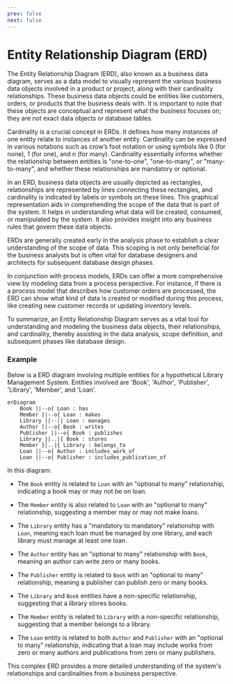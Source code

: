 ```yaml
---
prev: false
next: false
---
```


# Entity Relationship Diagram (ERD)

The Entity Relationship Diagram (ERD), also known as a business data diagram, serves as a data model to visually represent the various business data objects involved in a product or project, along with their cardinality relationships. These business data objects could be entities like customers, orders, or products that the business deals with. It is important to note that these objects are conceptual and represent what the business focuses on; they are not exact data objects or database tables.

Cardinality is a crucial concept in ERDs. It defines how many instances of one entity relate to instances of another entity. Cardinality can be expressed in various notations such as crow’s foot notation or using symbols like 0 (for none), 1 (for one), and n (for many). Cardinality essentially informs whether the relationship between entities is "one-to-one", "one-to-many", or "many-to-many", and whether these relationships are mandatory or optional.

In an ERD, business data objects are usually depicted as rectangles, relationships are represented by lines connecting these rectangles, and cardinality is indicated by labels or symbols on these lines. This graphical representation aids in comprehending the scope of the data that is part of the system. It helps in understanding what data will be created, consumed, or manipulated by the system. It also provides insight into any business rules that govern these data objects.

ERDs are generally created early in the analysis phase to establish a clear understanding of the scope of data. This scoping is not only beneficial for the business analysts but is often vital for database designers and architects for subsequent database design phases.

In conjunction with process models, ERDs can offer a more comprehensive view by modeling data from a process perspective. For instance, if there is a process model that describes how customer orders are processed, the ERD can show what kind of data is created or modified during this process, like creating new customer records or updating inventory levels.

To summarize, an Entity Relationship Diagram serves as a vital tool for understanding and modeling the business data objects, their relationships, and cardinality, thereby assisting in the data analysis, scope definition, and subsequent phases like database design.

### Example

Below is a ERD diagram involving multiple entities for a hypothetical Library Management System. Entities involved are 'Book', 'Author', 'Publisher', 'Library', 'Member', and 'Loan'.

```mermaid
erDiagram
    Book ||--o{ Loan : has
    Member ||--o{ Loan : makes
    Library ||--|| Loan : manages
    Author ||--o{ Book : writes
    Publisher ||--o{ Book : publishes
    Library }|..|{ Book : stores
    Member }|..|{ Library : belongs_to
    Loan ||--o{ Author : includes_work_of
    Loan ||--o{ Publisher : includes_publication_of
```

In this diagram:

- The `Book` entity is related to `Loan` with an "optional to many" relationship, indicating a book may or may not be on loan.

- The `Member` entity is also related to `Loan` with an "optional to many" relationship, suggesting a member may or may not make loans.

- The `Library` entity has a "mandatory to mandatory" relationship with `Loan`, meaning each loan must be managed by one library, and each library must manage at least one loan.

- The `Author` entity has an "optional to many" relationship with `Book`, meaning an author can write zero or many books.

- The `Publisher` entity is related to `Book` with an "optional to many" relationship, meaning a publisher can publish zero or many books.

- The `Library` and `Book` entities have a non-specific relationship, suggesting that a library stores books.

- The `Member` entity is related to `Library` with a non-specific relationship, suggesting that a member belongs to a library.

- The `Loan` entity is related to both `Author` and `Publisher` with an "optional to many" relationship, indicating that a loan may include works from zero or many authors and publications from zero or many publishers.

This complex ERD provides a more detailed understanding of the system's relationships and cardinalities from a business perspective.
